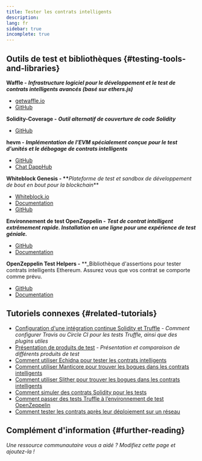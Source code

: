 ```yaml
---
title: Tester les contrats intelligents
description:
lang: fr
sidebar: true
incomplete: true
---
```


## Outils de test et bibliothèques {#testing-tools-and-libraries}

**Waffle -** **_Infrastructure logiciel pour le développement et le test de contrats intelligents avancés (basé sur ethers.js)_**

- [getwaffle.io](https://getwaffle.io/)
- [GitHub](https://github.com/EthWorks/Waffle)

**Solidity-Coverage -** **_Outil alternatif de couverture de code Solidity_**

- [GitHub](https://github.com/sc-forks/solidity-coverage)

**hevm -** **_Implémentation de l'EVM spécialement conçue pour le test d'unités et le débogage de contrats intelligents_**

- [GitHub](https://github.com/dapphub/dapptools/tree/master/src/hevm)
- [Chat DappHub](https://dapphub.chat/)

**Whiteblock Genesis - \*\***_Plateforme de test et sandbox de développement de bout en bout pour la blockchain_\*\*

- [Whiteblock.io](https://whiteblock.io)
- [Documentation](https://docs.whiteblock.io)
- [GitHub](https://github.com/whiteblock/genesis)

**Environnement de test OpenZeppelin -** **_Test de contrat intelligent extrêmement rapide. Installation en une ligne pour une expérience de test géniale._**

- [GitHub](https://github.com/OpenZeppelin/openzeppelin-test-environment)
- [Documentation](https://docs.openzeppelin.com/test-environment/)

**OpenZeppelin Test Helpers -** \*\*\_Bibliothèque d'assertions pour tester contrats intelligents Ethereum. Assurez vous que vos contrat se comporte comme prévu.

- [GitHub](https://github.com/OpenZeppelin/openzeppelin-test-helpers)
- [Documentation](https://docs.openzeppelin.com/test-helpers)

## Tutoriels connexes {#related-tutorials}

- [Configuration d'une intégration continue Solidity et Truffle](/developers/tutorials/solidity-and-truffle-continuous-integration-setup/) _- Comment configurer Travis ou Circle CI pour les tests Truffle, ainsi que des plugins utiles_
- [Présentation de produits de test](/developers/tutorials/guide-to-smart-contract-security-tools/) _- Présentation et comparaison de différents produits de test_
- [Comment utiliser Echidna pour tester les contrats intelligents](/developers/tutorials/how-to-use-echidna-to-test-smart-contracts/)
- [Comment utiliser Manticore pour trouver les bogues dans les contrats intelligents](/developers/tutorials/how-to-use-manticor-to-find-smart-contract-bugs/)
- [Comment utiliser Slither pour trouver les bogues dans les contrats intelligents](/developers/tutorials/how-to-use-slither-to-find-smart-contract-bugs/)
- [Comment simuler des contrats Solidity pour les tests](/developers/tutorials/how-to-mock-solidity-contracts-for-testing/)
- [Comment passer des tests Truffle à l’environnement de test OpenZeppelin](https://docs.openzeppelin.com/test-environment/0.1/migrating-from-truffle)
- [Comment tester les contrats après leur déploiement sur un réseau](https://fulldecent.blogspot.com/2019/04/testing-deployed-ethereum-contracts.html)

## Complément d'information {#further-reading}

_Une ressource communautaire vous a aidé ? Modifiez cette page et ajoutez-la !_

